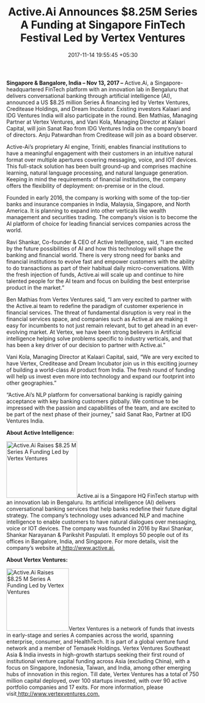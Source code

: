 ﻿---
title: Active.Ai Announces $8.25M Series A Funding at Singapore FinTech Festival Led
  by Vertex Ventures
date: 2017-11-14 19:55:45 +05:30
categories:
- Artificial Intelligence
- Enabling Technologies
- Fintech
- Funding
- News
- Startups
tags:
- Active AI
- Asia
- Creditease
- news
- Vertex
layout: post
type: post
status: publish
category:
- Enabling Technologies
- Artificial Intelligence
- Fintech
- Funding
- News
- Startups
Markets:
- Active AI
- Asia
- Creditease
- news
- Vertex
Person: MEDICI Team
---

<p><b>Singapore &amp; Bangalore, India </b><b>–</b><b> Nov 13, 2017</b><b> –</b> Active.Ai, a Singapore-headquartered FinTech platform with an innovation lab in Bengaluru that delivers conversational banking through artificial intelligence (AI), announced a US $8.25 million Series A financing led by Vertex Ventures, Creditease Holdings, and Dream Incubator. Existing investors Kalaari and IDG Ventures India will also participate in the round. Ben Mathias, Managing Partner at Vertex Ventures, and Vani Kola, Managing Director at Kalaari Capital, will join Sanat Rao from IDG Ventures India on the company’s board of directors. Anju Patwardhan from Creditease will join as a board observer.</p>
<p>Active-Ai’s proprietary AI engine, Triniti, enables financial institutions to have a meaningful engagement with their customers in an intuitive natural format over multiple apertures covering messaging, voice, and IOT devices. This full-stack solution has been built ground-up and comprises machine learning, natural language processing, and natural language generation. Keeping in mind the requirements of financial institutions, the company offers the flexibility of deployment: on-premise or in the cloud.</p>
<p>Founded in early 2016, the company is working with some of the top-tier banks and insurance companies in India, Malaysia, Singapore, and North America. It is planning to expand into other verticals like wealth management and securities trading. The company’s vision is to become the AI platform of choice for leading financial services companies across the world.</p>
<p>Ravi Shankar, Co-founder &amp; CEO of Active Intelligence, said, “I am excited by the future possibilities of AI and how this technology will shape the banking and financial world. There is very strong need for banks and financial institutions to evolve fast and empower customers with the ability to do transactions as part of their habitual daily micro-conversations. With the fresh injection of funds, Active.ai will scale up and continue to hire talented people for the AI team and focus on building the best enterprise product in the market.”</p>
<p>Ben Mathias from Vertex Ventures said, “I am very excited to partner with the Active.ai team to redefine the paradigm of customer experience in financial services. The threat of fundamental disruption is very real in the financial services space, and companies such as Active.ai are making it easy for incumbents to not just remain relevant, but to get ahead in an ever-evolving market. At Vertex, we have been strong believers in Artificial intelligence helping solve problems specific to industry verticals, and that has been a key driver of our decision to partner with Active.ai.”</p>
<p>Vani Kola, Managing Director at Kalaari Capital, said, “We are very excited to have Vertex, Creditease and Dream Incubator join us in this exciting journey of building a world-class AI product from India. The fresh round of funding will help us invest even more into technology and expand our footprint into other geographies.”</p>
<p>“Active.Ai’s NLP platform for conversational banking is rapidly gaining acceptance with key banking customers globally. We continue to be impressed with the passion and capabilities of the team, and are excited to be part of the next phase of their journey,” said Sanat Rao, Partner at IDG Ventures India.</p>
<p><strong>About Active Intelligence:</strong></p>
<p><img class=" wp-image-28420 alignright" src="https://s3-us-west-2.amazonaws.com/go-medici/uploads/2017/11/A.Ai_.png" alt="Active.Ai Raises $8.25 M Series A Funding Led by Vertex Ventures" width="185" height="148" />Active.ai is a Singapore HQ FinTech startup with an innovation lab in Bengaluru. Its artificial intelligence (AI) delivers conversational banking services that help banks redefine their future digital strategy. The company’s technology uses advanced NLP and machine intelligence to enable customers to have natural dialogues over messaging, voice or IOT devices. The company was founded in 2016 by Ravi Shankar, Shankar Narayanan &amp; Parikshit Paspulati. It employs 50 people out of its offices in Bangalore, India, and Singapore. For more details, visit the company’s website at<a href="http://www.active.ai/"> http://www.active.ai.</a></p>
<p><strong>About Vertex Ventures:</strong></p>
<p><img class=" wp-image-28422 alignright" src="https://s3-us-west-2.amazonaws.com/go-medici/uploads/2017/11/vert.png" alt="Active.Ai Raises $8.25 M Series A Funding Led by Vertex Ventures" width="163" height="163" />Vertex Ventures is a network of funds that invests in early-stage and series A companies across the world, spanning enterprise, consumer, and HealthTech. It is part of a global venture fund network and a member of Temasek Holdings. Vertex Ventures Southeast Asia &amp; India invests in high-growth startups seeking their first round of institutional venture capital funding across Asia (excluding China), with a focus on Singapore, Indonesia, Taiwan, and India, among other emerging hubs of innovation in this region. Till date, Vertex Ventures has a total of 750 million capital deployed, over 100 startups invested, with over 90 active portfolio companies and 17 exits. For more information, please visit<a href="http://www.vertexventures.com/"> </a><a href="http://www.vertexventures.com">http://www.vertexventures.com</a><a href="http://www.vertexventures.com/">.</a></p>
